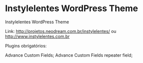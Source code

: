# Instylelentes WordPress Theme
Instylelentes WordPress Theme

Link: http://projetos.neodream.com.br/instylelentes/ ou http://www.instylelentes.com.br

Plugins obrigatórios:

Advance Custom Fields;
Advance Custom Fields repeater field;

